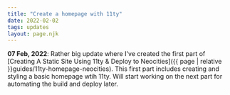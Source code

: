 ```yaml
---
title: "Create a homepage with 11ty"
date: 2022-02-02
tags: updates
layout: page.njk
---
```


**07 Feb, 2022**: Rather big update where I've created the first part of [Creating A Static Site Using 11ty & Deploy to Neocities]({{ page | relative }}guides/11ty-homepage-neocities). This first part includes creating and styling a basic homepage wtih 11ty. Will start working on the next part for automating the build and deploy later.
